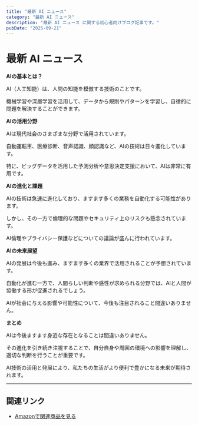 ```yaml
---
title: "最新 AI ニュース"
category: "最新 AI ニュース"
description: "最新 AI ニュース に関する初心者向けブログ記事です。"
pubDate: "2025-09-21"
---
```


# 最新 AI ニュース

**AIの基本とは？**

AI（人工知能）は、人間の知能を模倣する技術のことです。

機械学習や深層学習を活用して、データから規則やパターンを学習し、自律的に問題を解決することができます。



**AIの活用分野**

AIは現代社会のさまざまな分野で活用されています。

自動運転車、医療診断、音声認識、顔認識など、AIの技術は日々進化しています。

特に、ビッグデータを活用した予測分析や意思決定支援において、AIは非常に有用です。



**AIの進化と課題**

AIの技術は急速に進化しており、ますます多くの業務を自動化する可能性があります。

しかし、その一方で倫理的な問題やセキュリティ上のリスクも懸念されています。

AI倫理やプライバシー保護などについての議論が盛んに行われています。



**AIの未来展望**

AIの発展は今後も進み、ますます多くの業界で活用されることが予想されています。

自動化が進む一方で、人間らしい判断や感性が求められる分野では、AIと人間が協働する形が促進されるでしょう。

AIが社会に与える影響や可能性について、今後も注目されること間違いありません。



**まとめ**

AIは今後ますます身近な存在となることは間違いありません。

その進化を引き続き注視することで、自分自身や周囲の環境への影響を理解し、適切な判断を行うことが重要です。

AI技術の活用と発展により、私たちの生活がより便利で豊かになる未来が期待されます。



---

## 関連リンク

- [Amazonで関連商品を見る](https://www.amazon.co.jp/s?k=%E6%9C%80%E6%96%B0+AI+%E3%83%8B%E3%83%A5%E3%83%BC%E3%82%B9&tag=autowritehubai-22)
